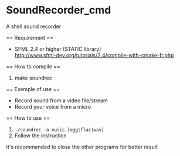 # SoundRecorder_cmd
A shell sound recorder

== Requirement ==
- SFML 2.4 or higher (STATIC library)<br>
http://www.sfml-dev.org/tutorials/2.4/compile-with-cmake-fr.php

== How to compile ==<br/>
1. make soundrec<br/>

== Exemple of use ==
- Record sound from a video file/stream
- Record your voice from a micro

== How to use ==<br/>
1. `./soundrec -o music.[ogg|flac|wav]`<br/>
2. Follow the instruction

It's recommended to close the other programs for better result
